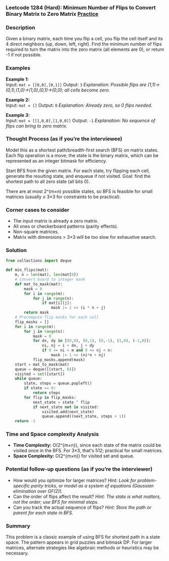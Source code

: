 ### Leetcode 1284 (Hard): Minimum Number of Flips to Convert Binary Matrix to Zero Matrix [Practice](https://leetcode.com/problems/minimum-number-of-flips-to-convert-binary-matrix-to-zero-matrix)

### Description  
Given a binary matrix, each time you flip a cell, you flip the cell itself and its 4 direct neighbors (up, down, left, right). Find the minimum number of flips required to turn the matrix into the zero matrix (all elements are 0), or return -1 if not possible.

### Examples  
**Example 1:**  
Input: `mat = [[0,0],[0,1]]`
Output: `3`
*Explanation: Possible flips are (1,1)->(0,1),(1,0)->(1,0),(0,1)->(0,0); all cells become zero.*

**Example 2:**  
Input: `mat = []`
Output: `0`
*Explanation: Already zero, so 0 flips needed.*

**Example 3:**  
Input: `mat = [[1,0,0],[1,0,0]]`
Output: `-1`
*Explanation: No sequence of flips can bring to zero matrix.*


### Thought Process (as if you’re the interviewee)  
Model this as a shortest path/breadth-first search (BFS) on matrix states. Each flip operation is a move; the state is the binary matrix, which can be represented as an integer bitmask for efficiency.

Start BFS from the given matrix. For each state, try flipping each cell, generate the resulting state, and enqueue if not visited. Goal: find the shortest path to all zero state (all bits 0).

There are at most 2^(m×n) possible states, so BFS is feasible for small matrices (usually ≤ 3×3 for constraints to be practical).


### Corner cases to consider  
- The input matrix is already a zero matrix.
- All ones or checkerboard patterns (parity effects).
- Non-square matrices.
- Matrix with dimensions > 3×3 will be too slow for exhaustive search.


### Solution

```python
from collections import deque

def min_flips(mat):
    m, n = len(mat), len(mat[0])
    # Convert board to integer mask
    def mat_to_mask(mat):
        mask = 0
        for i in range(m):
            for j in range(n):
                if mat[i][j]:
                    mask |= 1 << (i * n + j)
        return mask
    # Precompute flip masks for each cell
    flip_masks = []
    for i in range(m):
        for j in range(n):
            mask = 0
            for dx, dy in [(0,0), (0,1), (0,-1), (1,0), (-1,0)]:
                ni, nj = i + dx, j + dy
                if 0 <= ni < m and 0 <= nj < n:
                    mask |= 1 << (ni*n + nj)
            flip_masks.append(mask)
    start = mat_to_mask(mat)
    queue = deque([(start, 0)])
    visited = set([start])
    while queue:
        state, steps = queue.popleft()
        if state == 0:
            return steps
        for flip in flip_masks:
            next_state = state ^ flip
            if next_state not in visited:
                visited.add(next_state)
                queue.append((next_state, steps + 1))
    return -1
```

### Time and Space complexity Analysis  

- **Time Complexity:** O(2^{m×n}), since each state of the matrix could be visited once in the BFS. For 3×3, that's 512; practical for small matrices.
- **Space Complexity:** O(2^{m×n}) for visited set and queue.


### Potential follow-up questions (as if you’re the interviewer)  

- How would you optimize for larger matrices?
  *Hint: Look for problem-specific parity tricks, or model as a system of equations (Gaussian elimination over GF(2)).*
- Can the order of flips affect the result?
  *Hint: The state is what matters, not the order; use BFS for minimal steps.*
- Can you track the actual sequence of flips?
  *Hint: Store the path or parent for each state in BFS.*

### Summary
This problem is a classic example of using BFS for shortest path in a state space. The pattern appears in grid puzzles and bitmask DP. For larger matrices, alternate strategies like algebraic methods or heuristics may be necessary.
